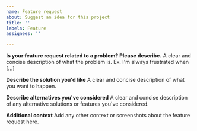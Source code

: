 ```yaml
---
name: Feature request
about: Suggest an idea for this project
title: ''
labels: Feature
assignees: ''

---
```


<!--
Thank you for suggesting an idea to make wallabag better.

Please fill in as much of the template below as you're able.
-->

**Is your feature request related to a problem? Please describe.**
A clear and concise description of what the problem is. Ex. I'm always frustrated when [...]

**Describe the solution you'd like**
A clear and concise description of what you want to happen.

**Describe alternatives you've considered**
A clear and concise description of any alternative solutions or features you've considered.

**Additional context**
Add any other context or screenshots about the feature request here.
